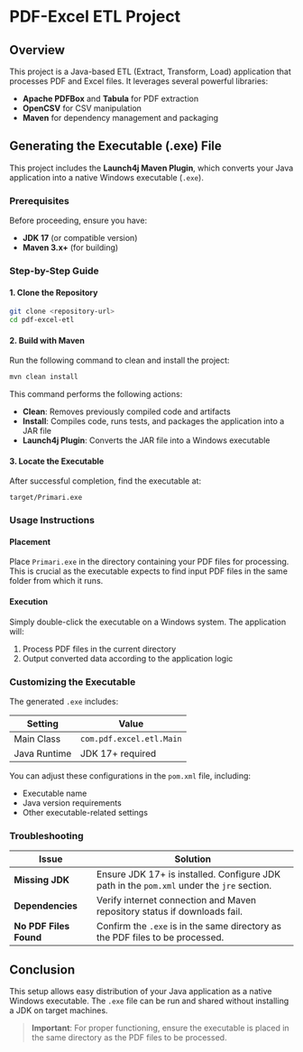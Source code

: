 # PDF-Excel ETL Project

## Overview

This project is a Java-based ETL (Extract, Transform, Load) application that processes PDF and Excel files. It leverages several powerful libraries:

- **Apache PDFBox** and **Tabula** for PDF extraction
- **OpenCSV** for CSV manipulation
- **Maven** for dependency management and packaging

## Generating the Executable (.exe) File

This project includes the **Launch4j Maven Plugin**, which converts your Java application into a native Windows executable (`.exe`).

### Prerequisites

Before proceeding, ensure you have:

- **JDK 17** (or compatible version)
- **Maven 3.x+** (for building)

### Step-by-Step Guide

#### 1. Clone the Repository

```bash
git clone <repository-url>
cd pdf-excel-etl
```

#### 2. Build with Maven

Run the following command to clean and install the project:

```bash
mvn clean install
```

This command performs the following actions:

- **Clean**: Removes previously compiled code and artifacts
- **Install**: Compiles code, runs tests, and packages the application into a JAR file
- **Launch4j Plugin**: Converts the JAR file into a Windows executable

#### 3. Locate the Executable

After successful completion, find the executable at:

```
target/Primari.exe
```

### Usage Instructions

#### Placement

Place `Primari.exe` in the directory containing your PDF files for processing. This is crucial as the executable expects to find input PDF files in the same folder from which it runs.

#### Execution

Simply double-click the executable on a Windows system. The application will:

1. Process PDF files in the current directory
2. Output converted data according to the application logic

### Customizing the Executable

The generated `.exe` includes:

| Setting | Value |
|---------|-------|
| Main Class | `com.pdf.excel.etl.Main` |
| Java Runtime | JDK 17+ required |

You can adjust these configurations in the `pom.xml` file, including:
- Executable name
- Java version requirements
- Other executable-related settings

### Troubleshooting

| Issue | Solution |
|-------|----------|
| **Missing JDK** | Ensure JDK 17+ is installed. Configure JDK path in the `pom.xml` under the `jre` section. |
| **Dependencies** | Verify internet connection and Maven repository status if downloads fail. |
| **No PDF Files Found** | Confirm the `.exe` is in the same directory as the PDF files to be processed. |

## Conclusion

This setup allows easy distribution of your Java application as a native Windows executable. The `.exe` file can be run and shared without installing a JDK on target machines.

> **Important**: For proper functioning, ensure the executable is placed in the same directory as the PDF files to be processed.